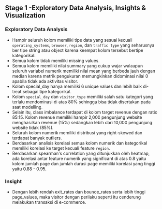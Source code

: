 ## Stage 1 -Exploratory Data Analysis, Insights & Visualization

### Exploratory Data Analysis

* Hampir seluruh kolom memiliki tipe data yang sesuai kecuali `operating_systems`, `browser`, `region`, 
dan `traffic type` yang seharusnya ber tipe string atau object karena keempat kolom tersebut bertipe kategorikal.
* Semua kolom tidak memiliki missing values.
* Semua kolom memiliki nilai summary yang cukup wajar walaupun seluruh variabel numerik memiliki nilai mean yang berbeda jauh dengan median karena metrik pengukuran memungkinkan didominasi nilai 0 apabila tidak ada aktivitas visitor.
* Kolom special_day hanya memiliki 6 unique values dan lebih baik di-treat sebagai tipe kategorikal.
* Kolom `special_day` dan `visitor_type` memiliki salah satu kategori yang terlalu mendominasi di atas 80% sehingga bisa tidak disertakan pada saat modelling.
* Selain itu, class imbalance terdapat di kolom target revenue dengan ratio 85:15. Kolom revenue memiliki hampir 2,000 pengunjung website menghasilkan revenue (15%) sedangkan lebih dari 10,000 pengunjung website tidak (85%).
* Seluruh kolom numerik memiliki distribusi yang right-skewed dan terdapat banyak outliers.
* Berdasarkan analisis korelasi semua kolom numerik dan kategorikal memiliki korelasi ke target kecuali feature `region`.
* Berdasarkan spearman's correlation yang ditunjukkan oleh heatmap, ada korelasi antar feature numerik yang significant di atas 0.8 yaitu kolom jumlah page dan jumlah durasi page memiliki korelasi yang tinggi yaitu 0.88 - 0.95.

### Insight
* Dengan lebih rendah exit_rates dan bounce_rates serta lebih tinggi page_values, maka visitor dengan perilaku seperti itu cenderung melakukan transaksi di e-commerce.

